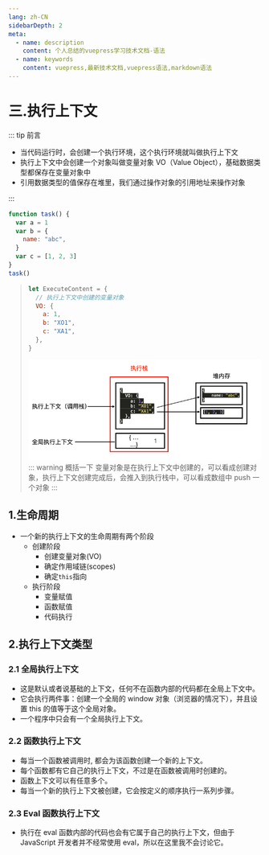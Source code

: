 ```yaml
---
lang: zh-CN
sidebarDepth: 2
meta:
  - name: description
    content: 个人总结的vuepress学习技术文档-语法
  - name: keywords
    content: vuepress,最新技术文档,vuepress语法,markdown语法
---
```


# 三.执行上下文

::: tip 前言

- 当代码运行时，会创建一个执行环境，这个执行环境就叫做执行上下文
- 执行上下文中会创建一个对象叫做变量对象 VO（Value Object），基础数据类型都保存在变量对象中
- 引用数据类型的值保存在堆里，我们通过操作对象的引用地址来操作对象

:::

```js
function task() {
  var a = 1
  var b = {
    name: "abc",
  }
  var c = [1, 2, 3]
}
task()
```

> ```js
> let ExecuteContent = {
>   // 执行上下文中创建的变量对象
>   VO: {
>     a: 1,
>     b: "XO1",
>     c: "XA1",
>   },
> }
> ```
>
> ![](./3.1.png)
> ::: warning 概括一下
> 变量对象是在执行上下文中创建的，可以看成创建对象，执行上下文创建完成后，会推入到执行栈中，可以看成数组中 push 一个对象
> :::

## 1.生命周期

- 一个新的执行上下文的生命周期有两个阶段
  - 创建阶段
    - 创建变量对象(VO)
    - 确定作用域链(scopes)
    - 确定`this`指向
  - 执行阶段
    - 变量赋值
    - 函数赋值
    - 代码执行

## 2.执行上下文类型

### 2.1 全局执行上下文

- 这是默认或者说基础的上下文，任何不在函数内部的代码都在全局上下文中。
- 它会执行两件事：创建一个全局的 window 对象（浏览器的情况下），并且设置 this 的值等于这个全局对象。
- 一个程序中只会有一个全局执行上下文。

### 2.2 函数执行上下文

- 每当一个函数被调用时, 都会为该函数创建一个新的上下文。
- 每个函数都有它自己的执行上下文，不过是在函数被调用时创建的。
- 函数上下文可以有任意多个。
- 每当一个新的执行上下文被创建，它会按定义的顺序执行一系列步骤。

### 2.3 Eval 函数执行上下文

- 执行在 eval 函数内部的代码也会有它属于自己的执行上下文，但由于 JavaScript 开发者并不经常使用 eval，所以在这里我不会讨论它。


